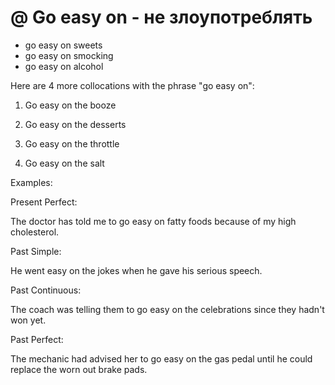 # @ Go easy on - не злоупотреблять




- go easy on sweets
- go easy on smocking
- go easy on alcohol

Here are 4 more collocations with the phrase "go easy on":

1. Go easy on the booze

2. Go easy on the desserts

3. Go easy on the throttle

4. Go easy on the salt

Examples:

Present Perfect:

The doctor has told me to go easy on fatty foods because of my high cholesterol.

Past Simple:

He went easy on the jokes when he gave his serious speech.

Past Continuous:

The coach was telling them to go easy on the celebrations since they hadn't won yet.

Past Perfect:

The mechanic had advised her to go easy on the gas pedal until he could replace the worn out brake pads.